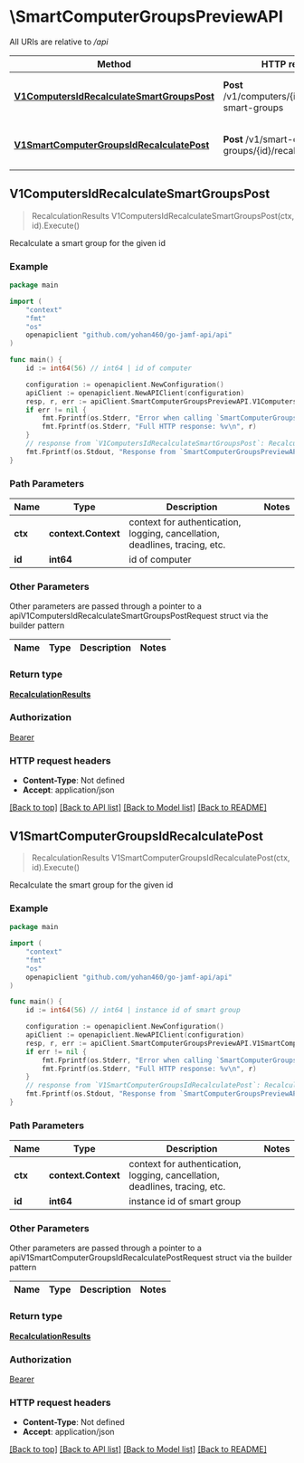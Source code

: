 # \SmartComputerGroupsPreviewAPI

All URIs are relative to */api*

Method | HTTP request | Description
------------- | ------------- | -------------
[**V1ComputersIdRecalculateSmartGroupsPost**](SmartComputerGroupsPreviewAPI.md#V1ComputersIdRecalculateSmartGroupsPost) | **Post** /v1/computers/{id}/recalculate-smart-groups | Recalculate a smart group for the given id 
[**V1SmartComputerGroupsIdRecalculatePost**](SmartComputerGroupsPreviewAPI.md#V1SmartComputerGroupsIdRecalculatePost) | **Post** /v1/smart-computer-groups/{id}/recalculate | Recalculate the smart group for the given id 



## V1ComputersIdRecalculateSmartGroupsPost

> RecalculationResults V1ComputersIdRecalculateSmartGroupsPost(ctx, id).Execute()

Recalculate a smart group for the given id 



### Example

```go
package main

import (
	"context"
	"fmt"
	"os"
	openapiclient "github.com/yohan460/go-jamf-api/api"
)

func main() {
	id := int64(56) // int64 | id of computer

	configuration := openapiclient.NewConfiguration()
	apiClient := openapiclient.NewAPIClient(configuration)
	resp, r, err := apiClient.SmartComputerGroupsPreviewAPI.V1ComputersIdRecalculateSmartGroupsPost(context.Background(), id).Execute()
	if err != nil {
		fmt.Fprintf(os.Stderr, "Error when calling `SmartComputerGroupsPreviewAPI.V1ComputersIdRecalculateSmartGroupsPost``: %v\n", err)
		fmt.Fprintf(os.Stderr, "Full HTTP response: %v\n", r)
	}
	// response from `V1ComputersIdRecalculateSmartGroupsPost`: RecalculationResults
	fmt.Fprintf(os.Stdout, "Response from `SmartComputerGroupsPreviewAPI.V1ComputersIdRecalculateSmartGroupsPost`: %v\n", resp)
}
```

### Path Parameters


Name | Type | Description  | Notes
------------- | ------------- | ------------- | -------------
**ctx** | **context.Context** | context for authentication, logging, cancellation, deadlines, tracing, etc.
**id** | **int64** | id of computer | 

### Other Parameters

Other parameters are passed through a pointer to a apiV1ComputersIdRecalculateSmartGroupsPostRequest struct via the builder pattern


Name | Type | Description  | Notes
------------- | ------------- | ------------- | -------------


### Return type

[**RecalculationResults**](RecalculationResults.md)

### Authorization

[Bearer](../README.md#Bearer)

### HTTP request headers

- **Content-Type**: Not defined
- **Accept**: application/json

[[Back to top]](#) [[Back to API list]](../README.md#documentation-for-api-endpoints)
[[Back to Model list]](../README.md#documentation-for-models)
[[Back to README]](../README.md)


## V1SmartComputerGroupsIdRecalculatePost

> RecalculationResults V1SmartComputerGroupsIdRecalculatePost(ctx, id).Execute()

Recalculate the smart group for the given id 



### Example

```go
package main

import (
	"context"
	"fmt"
	"os"
	openapiclient "github.com/yohan460/go-jamf-api/api"
)

func main() {
	id := int64(56) // int64 | instance id of smart group

	configuration := openapiclient.NewConfiguration()
	apiClient := openapiclient.NewAPIClient(configuration)
	resp, r, err := apiClient.SmartComputerGroupsPreviewAPI.V1SmartComputerGroupsIdRecalculatePost(context.Background(), id).Execute()
	if err != nil {
		fmt.Fprintf(os.Stderr, "Error when calling `SmartComputerGroupsPreviewAPI.V1SmartComputerGroupsIdRecalculatePost``: %v\n", err)
		fmt.Fprintf(os.Stderr, "Full HTTP response: %v\n", r)
	}
	// response from `V1SmartComputerGroupsIdRecalculatePost`: RecalculationResults
	fmt.Fprintf(os.Stdout, "Response from `SmartComputerGroupsPreviewAPI.V1SmartComputerGroupsIdRecalculatePost`: %v\n", resp)
}
```

### Path Parameters


Name | Type | Description  | Notes
------------- | ------------- | ------------- | -------------
**ctx** | **context.Context** | context for authentication, logging, cancellation, deadlines, tracing, etc.
**id** | **int64** | instance id of smart group | 

### Other Parameters

Other parameters are passed through a pointer to a apiV1SmartComputerGroupsIdRecalculatePostRequest struct via the builder pattern


Name | Type | Description  | Notes
------------- | ------------- | ------------- | -------------


### Return type

[**RecalculationResults**](RecalculationResults.md)

### Authorization

[Bearer](../README.md#Bearer)

### HTTP request headers

- **Content-Type**: Not defined
- **Accept**: application/json

[[Back to top]](#) [[Back to API list]](../README.md#documentation-for-api-endpoints)
[[Back to Model list]](../README.md#documentation-for-models)
[[Back to README]](../README.md)

